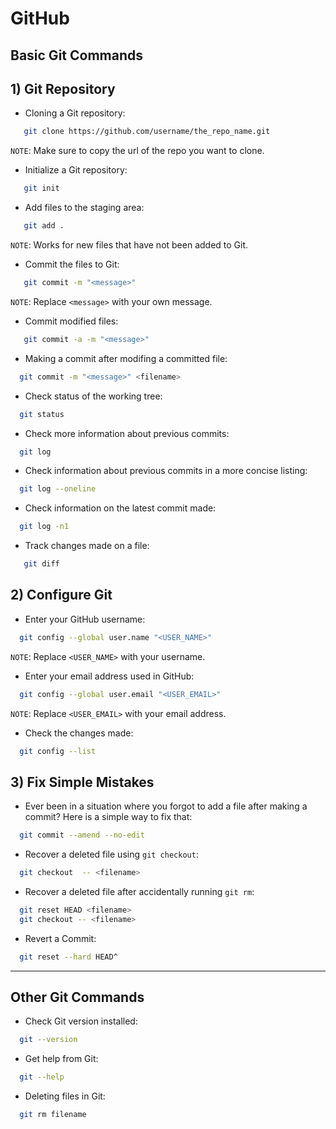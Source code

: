 # GitHub 
## Basic Git Commands
## 1) Git Repository
- Cloning a Git repository:
```sh
   git clone https://github.com/username/the_repo_name.git
```
   `NOTE`: Make sure to copy the url of the repo you want to clone.
- Initialize a Git repository:
```sh
   git init 
```
- Add files to the staging area:
```sh
   git add .
```
   `NOTE`: Works for new files that have not been added to Git.
- Commit the files to Git:
```sh
   git commit -m "<message>"
```
   `NOTE`: Replace `<message>` with your own message.
- Commit modified files:
```sh
   git commit -a -m "<message>"
```
- Making a commit after modifing a committed file:
```sh
  git commit -m "<message>" <filename>
```
- Check status of the working tree:
```sh
  git status
```
- Check more information about previous commits:
```sh
  git log
```
- Check information about previous commits in a more concise listing:
```sh
  git log --oneline
```
- Check information on the latest commit made:
```sh
  git log -n1
```
- Track changes made on a file:
```sh
   git diff
```

## 2) Configure Git 
- Enter your GitHub username:
```sh
  git config --global user.name "<USER_NAME>"
```
 `NOTE`: Replace `<USER_NAME>` with your username.
  
- Enter your email address used in GitHub:
```sh
  git config --global user.email "<USER_EMAIL>"
```
 `NOTE`: Replace `<USER_EMAIL>` with your email address.
- Check the changes made:
```sh
  git config --list
```

## 3) Fix Simple Mistakes
- Ever been in a situation where you forgot to add a file after making a commit? Here is a simple way to fix that:
```sh
  git commit --amend --no-edit
```
- Recover a deleted file using `git checkout`:
```sh
  git checkout  -- <filename>
```
- Recover a deleted file after accidentally running `git rm`:
```sh
  git reset HEAD <filename>
  git checkout -- <filename>
```
- Revert a Commit:
```sh
  git reset --hard HEAD^
```


- - -  
## Other Git Commands
- Check Git version installed:
```sh
  git --version
```
- Get help from Git:
```sh
  git --help
```
- Deleting files in Git:
```sh
  git rm filename
```
